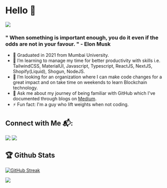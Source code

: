 # Hello 👋
 ![](https://komarev.com/ghpvc/?username=Virajj28&color=blue&style=plastic)
### " When something is important enough, you do it even if the odds are not in your favour. " - Elon Musk
- 🔭 Graduated in 2021 from Mumbai University.
- 🌱 I’m learning to manage my time for better productivity with skills i.e. TailwindCSS, MaterialUI, Javascript, Typescript, ReactJS, NextJS, Shopify(Liquid), Shogun, NodeJS.
- 🤔 I’m looking for an organization where I can make code changes for a great impact and on take time on weekends to learn Blockchain technology.
- 💬 Ask me about my journey of being familiar with GitHub which I've documented through blogs on [Medium](https://viraj28j.medium.com/). 
- ⚡ Fun fact: I'm a guy who lift weights when not coding.

## Connect with Me 📬:
<p align="left">
 <a href = "https://www.linkedin.com/in/viraj-jadhav-b717121b7/"><img src="https://img.icons8.com/fluent/36/000000/linkedin.png"></a> 
 <a href = "https://twitter.com/VirajJa83062455?s=09/"><img src="https://img.icons8.com/fluent/36/000000/twitter.png"></a>
 </p>
 
 ## 🏆 Github Stats
 
 <div>
 
  [![GitHub Streak](http://github-readme-streak-stats.herokuapp.com?user=Virajj28&theme=dark&date_format=j%20M%5B%20Y%5D)](https://git.io/streak-stats)

  <img src="https://github-readme-stats.vercel.app/api?username=Virajj28&&show_icons=true&title_color=88c0d0&icon_color=a3be8c&text_color=88c0d0&bg_color=2e3440">
 
 </div>
 
<!--  <img src="https://activity-graph.herokuapp.com/graph?username=Virajj28&bg_color=2B213A&color=E5289E&line=DA5B0B&point=E1E8EB">  -->
 
<!-- ![snake gif](https://github.com/Virajj28/Virajj28/blob/output/github-contribution-grid-snake.gif) -->
